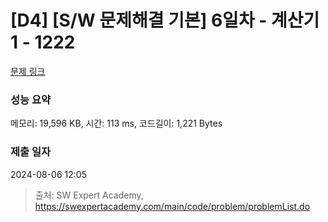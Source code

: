 # [D4] [S/W 문제해결 기본] 6일차 - 계산기1 - 1222 

[문제 링크](https://swexpertacademy.com/main/code/problem/problemDetail.do?contestProbId=AV14mbSaAEwCFAYD) 

### 성능 요약

메모리: 19,596 KB, 시간: 113 ms, 코드길이: 1,221 Bytes

### 제출 일자

2024-08-06 12:05



> 출처: SW Expert Academy, https://swexpertacademy.com/main/code/problem/problemList.do